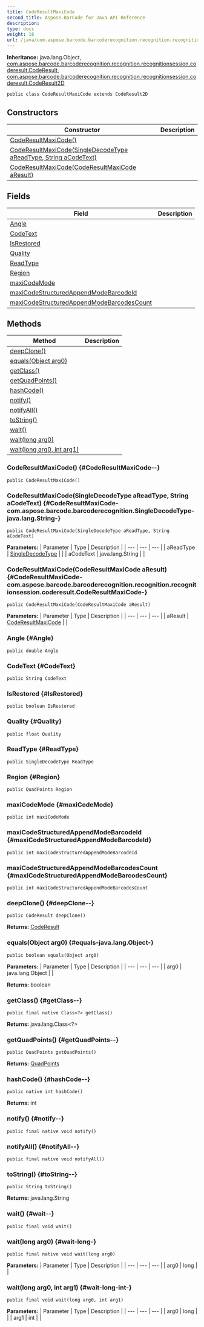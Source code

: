```yaml
---
title: CodeResultMaxiCode
second_title: Aspose.BarCode for Java API Reference
description: 
type: docs
weight: 18
url: /java/com.aspose.barcode.barcoderecognition.recognition.recognitionsession.coderesult/coderesultmaxicode/
---
```

**Inheritance:**
java.lang.Object, [com.aspose.barcode.barcoderecognition.recognition.recognitionsession.coderesult.CodeResult](../../com.aspose.barcode.barcoderecognition.recognition.recognitionsession.coderesult/coderesult), [com.aspose.barcode.barcoderecognition.recognition.recognitionsession.coderesult.CodeResult2D](../../com.aspose.barcode.barcoderecognition.recognition.recognitionsession.coderesult/coderesult2d)
```
public class CodeResultMaxiCode extends CodeResult2D
```
## Constructors

| Constructor | Description |
| --- | --- |
| [CodeResultMaxiCode()](#CodeResultMaxiCode--) |  |
| [CodeResultMaxiCode(SingleDecodeType aReadType, String aCodeText)](#CodeResultMaxiCode-com.aspose.barcode.barcoderecognition.SingleDecodeType-java.lang.String-) |  |
| [CodeResultMaxiCode(CodeResultMaxiCode aResult)](#CodeResultMaxiCode-com.aspose.barcode.barcoderecognition.recognition.recognitionsession.coderesult.CodeResultMaxiCode-) |  |
## Fields

| Field | Description |
| --- | --- |
| [Angle](#Angle) |  |
| [CodeText](#CodeText) |  |
| [IsRestored](#IsRestored) |  |
| [Quality](#Quality) |  |
| [ReadType](#ReadType) |  |
| [Region](#Region) |  |
| [maxiCodeMode](#maxiCodeMode) |  |
| [maxiCodeStructuredAppendModeBarcodeId](#maxiCodeStructuredAppendModeBarcodeId) |  |
| [maxiCodeStructuredAppendModeBarcodesCount](#maxiCodeStructuredAppendModeBarcodesCount) |  |
## Methods

| Method | Description |
| --- | --- |
| [deepClone()](#deepClone--) |  |
| [equals(Object arg0)](#equals-java.lang.Object-) |  |
| [getClass()](#getClass--) |  |
| [getQuadPoints()](#getQuadPoints--) |  |
| [hashCode()](#hashCode--) |  |
| [notify()](#notify--) |  |
| [notifyAll()](#notifyAll--) |  |
| [toString()](#toString--) |  |
| [wait()](#wait--) |  |
| [wait(long arg0)](#wait-long-) |  |
| [wait(long arg0, int arg1)](#wait-long-int-) |  |
### CodeResultMaxiCode() {#CodeResultMaxiCode--}
```
public CodeResultMaxiCode()
```


### CodeResultMaxiCode(SingleDecodeType aReadType, String aCodeText) {#CodeResultMaxiCode-com.aspose.barcode.barcoderecognition.SingleDecodeType-java.lang.String-}
```
public CodeResultMaxiCode(SingleDecodeType aReadType, String aCodeText)
```


**Parameters:**
| Parameter | Type | Description |
| --- | --- | --- |
| aReadType | [SingleDecodeType](../../com.aspose.barcode.barcoderecognition/singledecodetype) |  |
| aCodeText | java.lang.String |  |

### CodeResultMaxiCode(CodeResultMaxiCode aResult) {#CodeResultMaxiCode-com.aspose.barcode.barcoderecognition.recognition.recognitionsession.coderesult.CodeResultMaxiCode-}
```
public CodeResultMaxiCode(CodeResultMaxiCode aResult)
```


**Parameters:**
| Parameter | Type | Description |
| --- | --- | --- |
| aResult | [CodeResultMaxiCode](../../com.aspose.barcode.barcoderecognition.recognition.recognitionsession.coderesult/coderesultmaxicode) |  |

### Angle {#Angle}
```
public double Angle
```


### CodeText {#CodeText}
```
public String CodeText
```


### IsRestored {#IsRestored}
```
public boolean IsRestored
```


### Quality {#Quality}
```
public float Quality
```


### ReadType {#ReadType}
```
public SingleDecodeType ReadType
```


### Region {#Region}
```
public QuadPoints Region
```


### maxiCodeMode {#maxiCodeMode}
```
public int maxiCodeMode
```


### maxiCodeStructuredAppendModeBarcodeId {#maxiCodeStructuredAppendModeBarcodeId}
```
public int maxiCodeStructuredAppendModeBarcodeId
```


### maxiCodeStructuredAppendModeBarcodesCount {#maxiCodeStructuredAppendModeBarcodesCount}
```
public int maxiCodeStructuredAppendModeBarcodesCount
```


### deepClone() {#deepClone--}
```
public CodeResult deepClone()
```




**Returns:**
[CodeResult](../../com.aspose.barcode.barcoderecognition.recognition.recognitionsession.coderesult/coderesult)
### equals(Object arg0) {#equals-java.lang.Object-}
```
public boolean equals(Object arg0)
```




**Parameters:**
| Parameter | Type | Description |
| --- | --- | --- |
| arg0 | java.lang.Object |  |

**Returns:**
boolean
### getClass() {#getClass--}
```
public final native Class<?> getClass()
```




**Returns:**
java.lang.Class<?>
### getQuadPoints() {#getQuadPoints--}
```
public QuadPoints getQuadPoints()
```




**Returns:**
[QuadPoints](../../com.aspose.barcode.barcoderecognition.common.algorithms/quadpoints)
### hashCode() {#hashCode--}
```
public native int hashCode()
```




**Returns:**
int
### notify() {#notify--}
```
public final native void notify()
```




### notifyAll() {#notifyAll--}
```
public final native void notifyAll()
```




### toString() {#toString--}
```
public String toString()
```




**Returns:**
java.lang.String
### wait() {#wait--}
```
public final void wait()
```




### wait(long arg0) {#wait-long-}
```
public final native void wait(long arg0)
```




**Parameters:**
| Parameter | Type | Description |
| --- | --- | --- |
| arg0 | long |  |

### wait(long arg0, int arg1) {#wait-long-int-}
```
public final void wait(long arg0, int arg1)
```




**Parameters:**
| Parameter | Type | Description |
| --- | --- | --- |
| arg0 | long |  |
| arg1 | int |  |

